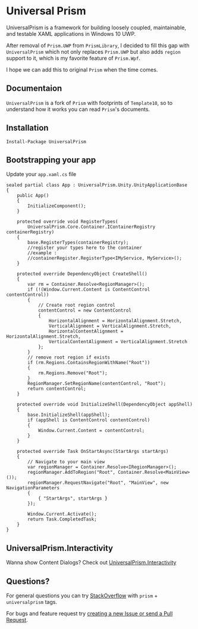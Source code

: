 # Universal Prism

UniversalPrism is a framework for building loosely coupled, maintainable, and testable XAML applications in Windows 10 UWP.

After removal of `Prism.UWP` from `PrismLibrary`, I decided to fill this gap with `UniversalPrism` which not only replaces `Prism.UWP` but also adds `region` support to it, which is my favorite feature of `Prism.Wpf`.

I hope we can add this to original `Prism` when the time comes.

## Documentaion

`UniversalPrism` is a fork of `Prism` with footprints of `Template10`, so to understand how it works you can read `Prism`'s documents.

## Installation
    Install-Package UniversalPrism

## Bootstrapping your app
Update your `app.xaml.cs` file
    
    sealed partial class App : UniversalPrism.Unity.UnityApplicationBase
    {
        public App()
        {
            InitializeComponent();
        }

        protected override void RegisterTypes(
            UniversalPrism.Core.Container.IContainerRegistry containerRegistry)
        {
            base.RegisterTypes(containerRegistry);
            //register your types here to the container
            //example :
            //containerRegister.RegisterType<IMyService, MyService>();
        }

        protected override DependencyObject CreateShell()
        {
            var rm = Container.Resolve<RegionManager>();
            if (!(Window.Current.Content is ContentControl contentControl))
            {
                // Create root region control
                contentControl = new ContentControl
                {
                    HorizontalAlignment = HorizontalAlignment.Stretch,
                    VerticalAlignment = VerticalAlignment.Stretch,
                    HorizontalContentAlignment = HorizontalAlignment.Stretch,
                    VerticalContentAlignment = VerticalAlignment.Stretch
                };
            }
            // remove root region if exists
            if (rm.Regions.ContainsRegionWithName("Root"))
            {
                rm.Regions.Remove("Root");
            }
            RegionManager.SetRegionName(contentControl, "Root");
            return contentControl;
        }

        protected override void InitializeShell(DependencyObject appShell)
        {
            base.InitializeShell(appShell);
            if (appShell is ContentControl contentControl)
            {
                Window.Current.Content = contentControl;
            }
        }

        protected override Task OnStartAsync(StartArgs startArgs)
        {
            // Navigate to your main view
            var regionManager = Container.Resolve<IRegionManager>();
            regionManager.AddToRegion("Root", Container.Resolve<MainView>());
            regionManager.RequestNavigate("Root", "MainView", new NavigationParameters
            {
                { "StartArgs", startArgs }
            });

            Window.Current.Activate();
            return Task.CompletedTask;
        }
    }


## UniversalPrism.Interactivity

Wanna show Content Dialogs? Check out [UniversalPrism.Interactivity](https://github.com/HesamKashefi/UniversalPrism/tree/master/Source/UniversalPrism.Interactivity)

## Questions?
For general questions you can try [StackOverflow](www.stackoverflow.com) with `prism` + `universalprism` tags.

For bugs and feature request try [creating a new Issue or send a Pull Request](https://github.com/HesamKashefi/UniversalPrism/pulls).
